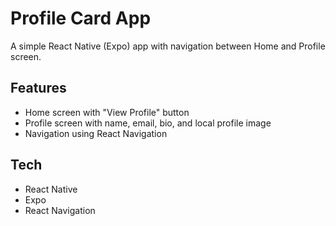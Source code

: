 # Profile Card App

A simple React Native (Expo) app with navigation between Home and Profile screen.

## Features
- Home screen with "View Profile" button
- Profile screen with name, email, bio, and local profile image
- Navigation using React Navigation

## Tech
- React Native
- Expo
- React Navigation

